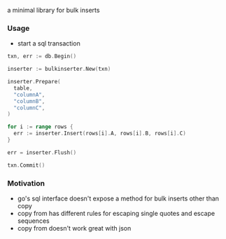 a minimal library for bulk inserts

### Usage

- start a sql transaction

```go
txn, err := db.Begin()

inserter := bulkinserter.New(txn)

inserter.Prepare(
  table,
  "columnA",
  "columnB",
  "columnC",
)

for i := range rows {
  err := inserter.Insert(rows[i].A, rows[i].B, rows[i].C)
}

err = inserter.Flush()

txn.Commit()
```

### Motivation

- go's sql interface doesn't expose a method for bulk inserts other than copy
- copy from has different rules for escaping single quotes and escape sequences
- copy from doesn't work great with json
